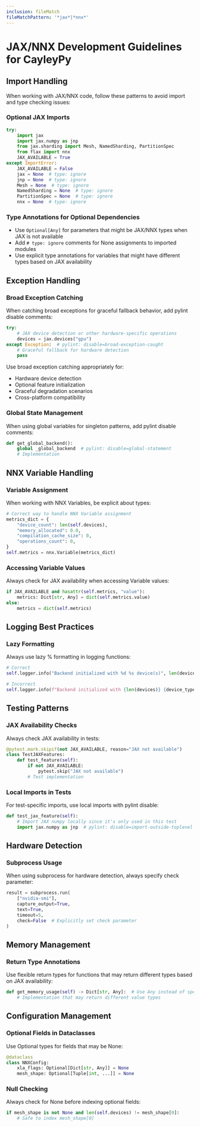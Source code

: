 ```yaml
---
inclusion: fileMatch
fileMatchPattern: '*jax*|*nnx*'
---
```


# JAX/NNX Development Guidelines for CayleyPy

## Import Handling

When working with JAX/NNX code, follow these patterns to avoid import and type checking issues:

### Optional JAX Imports
```python
try:
    import jax
    import jax.numpy as jnp
    from jax.sharding import Mesh, NamedSharding, PartitionSpec
    from flax import nnx
    JAX_AVAILABLE = True
except ImportError:
    JAX_AVAILABLE = False
    jax = None  # type: ignore
    jnp = None  # type: ignore
    Mesh = None  # type: ignore
    NamedSharding = None  # type: ignore
    PartitionSpec = None  # type: ignore
    nnx = None  # type: ignore
```

### Type Annotations for Optional Dependencies
- Use `Optional[Any]` for parameters that might be JAX/NNX types when JAX is not available
- Add `# type: ignore` comments for None assignments to imported modules
- Use explicit type annotations for variables that might have different types based on JAX availability

## Exception Handling

### Broad Exception Catching
When catching broad exceptions for graceful fallback behavior, add pylint disable comments:

```python
try:
    # JAX device detection or other hardware-specific operations
    devices = jax.devices("gpu")
except Exception:  # pylint: disable=broad-exception-caught
    # Graceful fallback for hardware detection
    pass
```

Use broad exception catching appropriately for:
- Hardware device detection
- Optional feature initialization
- Graceful degradation scenarios
- Cross-platform compatibility

### Global State Management
When using global variables for singleton patterns, add pylint disable comments:

```python
def get_global_backend():
    global _global_backend  # pylint: disable=global-statement
    # Implementation
```

## NNX Variable Handling

### Variable Assignment
When working with NNX Variables, be explicit about types:

```python
# Correct way to handle NNX Variable assignment
metrics_dict = {
    "device_count": len(self.devices),
    "memory_allocated": 0.0,
    "compilation_cache_size": 0,
    "operations_count": 0,
}
self.metrics = nnx.Variable(metrics_dict)
```

### Accessing Variable Values
Always check for JAX availability when accessing Variable values:

```python
if JAX_AVAILABLE and hasattr(self.metrics, "value"):
    metrics: Dict[str, Any] = dict(self.metrics.value)
else:
    metrics = dict(self.metrics)
```

## Logging Best Practices

### Lazy Formatting
Always use lazy % formatting in logging functions:

```python
# Correct
self.logger.info("Backend initialized with %d %s device(s)", len(devices), device_type)

# Incorrect
self.logger.info(f"Backend initialized with {len(devices)} {device_type} device(s)")
```

## Testing Patterns

### JAX Availability Checks
Always check JAX availability in tests:

```python
@pytest.mark.skipif(not JAX_AVAILABLE, reason="JAX not available")
class TestJAXFeatures:
    def test_feature(self):
        if not JAX_AVAILABLE:
            pytest.skip("JAX not available")
        # Test implementation
```

### Local Imports in Tests
For test-specific imports, use local imports with pylint disable:

```python
def test_jax_feature(self):
    # Import JAX numpy locally since it's only used in this test
    import jax.numpy as jnp  # pylint: disable=import-outside-toplevel
```

## Hardware Detection

### Subprocess Usage
When using subprocess for hardware detection, always specify check parameter:

```python
result = subprocess.run(
    ["nvidia-smi"], 
    capture_output=True, 
    text=True, 
    timeout=5, 
    check=False  # Explicitly set check parameter
)
```

## Memory Management

### Return Type Annotations
Use flexible return types for functions that may return different types based on JAX availability:

```python
def get_memory_usage(self) -> Dict[str, Any]:  # Use Any instead of specific types
    # Implementation that may return different value types
```

## Configuration Management

### Optional Fields in Dataclasses
Use Optional types for fields that may be None:

```python
@dataclass
class NNXConfig:
    xla_flags: Optional[Dict[str, Any]] = None
    mesh_shape: Optional[Tuple[int, ...]] = None
```

### Null Checking
Always check for None before indexing optional fields:

```python
if mesh_shape is not None and len(self.devices) != mesh_shape[0]:
    # Safe to index mesh_shape[0]
```